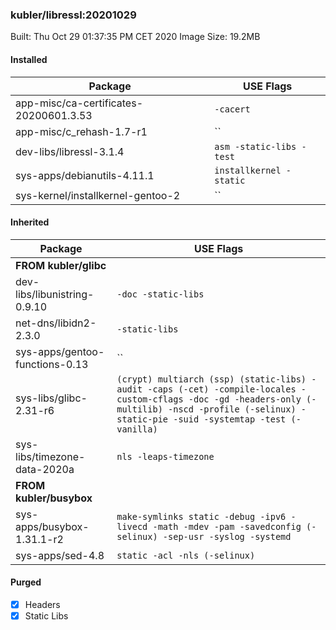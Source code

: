 ### kubler/libressl:20201029

Built: Thu Oct 29 01:37:35 PM CET 2020
Image Size: 19.2MB

#### Installed
Package | USE Flags
--------|----------
app-misc/ca-certificates-20200601.3.53 | `-cacert`
app-misc/c_rehash-1.7-r1 | ``
dev-libs/libressl-3.1.4 | `asm -static-libs -test`
sys-apps/debianutils-4.11.1 | `installkernel -static`
sys-kernel/installkernel-gentoo-2 | ``
#### Inherited
Package | USE Flags
--------|----------
**FROM kubler/glibc** |
dev-libs/libunistring-0.9.10 | `-doc -static-libs`
net-dns/libidn2-2.3.0 | `-static-libs`
sys-apps/gentoo-functions-0.13 | ``
sys-libs/glibc-2.31-r6 | `(crypt) multiarch (ssp) (static-libs) -audit -caps (-cet) -compile-locales -custom-cflags -doc -gd -headers-only (-multilib) -nscd -profile (-selinux) -static-pie -suid -systemtap -test (-vanilla)`
sys-libs/timezone-data-2020a | `nls -leaps-timezone`
**FROM kubler/busybox** |
sys-apps/busybox-1.31.1-r2 | `make-symlinks static -debug -ipv6 -livecd -math -mdev -pam -savedconfig (-selinux) -sep-usr -syslog -systemd`
sys-apps/sed-4.8 | `static -acl -nls (-selinux)`
#### Purged
- [x] Headers
- [x] Static Libs
